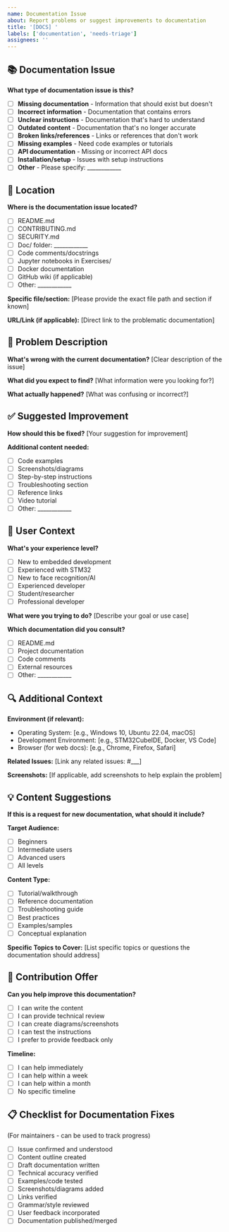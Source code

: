 ```yaml
---
name: Documentation Issue
about: Report problems or suggest improvements to documentation
title: '[DOCS] '
labels: ['documentation', 'needs-triage']
assignees: ''
---
```


## 📚 Documentation Issue

**What type of documentation issue is this?**
- [ ] **Missing documentation** - Information that should exist but doesn't
- [ ] **Incorrect information** - Documentation that contains errors
- [ ] **Unclear instructions** - Documentation that's hard to understand
- [ ] **Outdated content** - Documentation that's no longer accurate
- [ ] **Broken links/references** - Links or references that don't work
- [ ] **Missing examples** - Need code examples or tutorials
- [ ] **API documentation** - Missing or incorrect API docs
- [ ] **Installation/setup** - Issues with setup instructions
- [ ] **Other** - Please specify: ____________

## 📍 Location
**Where is the documentation issue located?**

- [ ] README.md
- [ ] CONTRIBUTING.md  
- [ ] SECURITY.md
- [ ] Doc/ folder: ____________
- [ ] Code comments/docstrings
- [ ] Jupyter notebooks in Exercises/
- [ ] Docker documentation
- [ ] GitHub wiki (if applicable)
- [ ] Other: ____________

**Specific file/section:**
[Please provide the exact file path and section if known]

**URL/Link (if applicable):**
[Direct link to the problematic documentation]

## 🐛 Problem Description
**What's wrong with the current documentation?**
[Clear description of the issue]

**What did you expect to find?**
[What information were you looking for?]

**What actually happened?**
[What was confusing or incorrect?]

## ✅ Suggested Improvement
**How should this be fixed?**
[Your suggestion for improvement]

**Additional content needed:**
- [ ] Code examples
- [ ] Screenshots/diagrams
- [ ] Step-by-step instructions
- [ ] Troubleshooting section
- [ ] Reference links
- [ ] Video tutorial
- [ ] Other: ____________

## 👤 User Context
**What's your experience level?**
- [ ] New to embedded development
- [ ] Experienced with STM32
- [ ] New to face recognition/AI
- [ ] Experienced developer
- [ ] Student/researcher
- [ ] Professional developer

**What were you trying to do?**
[Describe your goal or use case]

**Which documentation did you consult?**
- [ ] README.md
- [ ] Project documentation
- [ ] Code comments
- [ ] External resources
- [ ] Other: ____________

## 🔍 Additional Context
**Environment (if relevant):**
- Operating System: [e.g., Windows 10, Ubuntu 22.04, macOS]
- Development Environment: [e.g., STM32CubeIDE, Docker, VS Code]
- Browser (for web docs): [e.g., Chrome, Firefox, Safari]

**Related Issues:**
[Link any related issues: #___]

**Screenshots:**
[If applicable, add screenshots to help explain the problem]

## 💡 Content Suggestions
**If this is a request for new documentation, what should it include?**

**Target Audience:**
- [ ] Beginners
- [ ] Intermediate users
- [ ] Advanced users
- [ ] All levels

**Content Type:**
- [ ] Tutorial/walkthrough
- [ ] Reference documentation
- [ ] Troubleshooting guide
- [ ] Best practices
- [ ] Examples/samples
- [ ] Conceptual explanation

**Specific Topics to Cover:**
[List specific topics or questions the documentation should address]

## 🤝 Contribution Offer
**Can you help improve this documentation?**
- [ ] I can write the content
- [ ] I can provide technical review
- [ ] I can create diagrams/screenshots
- [ ] I can test the instructions
- [ ] I prefer to provide feedback only

**Timeline:**
- [ ] I can help immediately
- [ ] I can help within a week
- [ ] I can help within a month
- [ ] No specific timeline

## 📋 Checklist for Documentation Fixes
(For maintainers - can be used to track progress)

- [ ] Issue confirmed and understood
- [ ] Content outline created
- [ ] Draft documentation written
- [ ] Technical accuracy verified
- [ ] Examples/code tested
- [ ] Screenshots/diagrams added
- [ ] Links verified
- [ ] Grammar/style reviewed
- [ ] User feedback incorporated
- [ ] Documentation published/merged